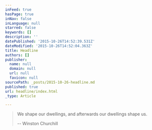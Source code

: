 ```yaml
---
inFeed: true
hasPage: true
inNav: false
inLanguage: null
starred: false
keywords: []
description: ''
datePublished: '2015-10-26T14:52:39.531Z'
dateModified: '2015-10-26T14:52:04.363Z'
title: Headline
authors: []
publisher:
  name: null
  domain: null
  url: null
  favicon: null
sourcePath: _posts/2015-10-26-headline.md
published: true
url: headline/index.html
_type: Article

---
```

> We shape our dwellings, and afterwards our dwellings shape us. 
> 
> -- Winston Churchill
> 
>